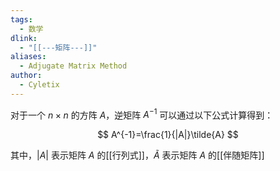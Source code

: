 ```yaml
---
tags:
  - 数学
dlink:
  - "[[---矩阵---]]"
aliases:
  - Adjugate Matrix Method
author:
  - Cyletix
---
```

对于一个 $n \times n$ 的方阵 $A$，逆矩阵 $A^{-1}$ 可以通过以下公式计算得到：

$$
A^{-1}=\frac{1}{|A|}\tilde{A}
$$

其中，$|A|$ 表示矩阵 $A$ 的[[行列式]]，$\tilde{A}$ 表示矩阵 $A$ 的[[伴随矩阵]]
